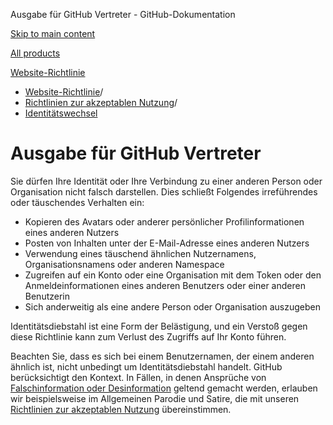 Ausgabe für GitHub Vertreter - GitHub-Dokumentation

[Skip to main content](#main-content)

[All products](/de)

[Website-Richtlinie](/de/site-policy)

* [Website-Richtlinie](/de/site-policy)/
* [Richtlinien zur akzeptablen Nutzung](/de/site-policy/acceptable-use-policies)/
* [Identitätswechsel](/de/site-policy/acceptable-use-policies/github-impersonation)

Ausgabe für GitHub Vertreter
==========

Sie dürfen Ihre Identität oder Ihre Verbindung zu einer anderen Person oder Organisation nicht falsch darstellen. Dies schließt Folgendes irreführendes oder täuschendes Verhalten ein:

* Kopieren des Avatars oder anderer persönlicher Profilinformationen eines anderen Nutzers
* Posten von Inhalten unter der E-Mail-Adresse eines anderen Nutzers
* Verwendung eines täuschend ähnlichen Nutzernamens, Organisationsnamens oder anderen Namespace
* Zugreifen auf ein Konto oder eine Organisation mit dem Token oder den Anmeldeinformationen eines anderen Benutzers oder einer anderen Benutzerin
* Sich anderweitig als eine andere Person oder Organisation auszugeben

Identitätsdiebstahl ist eine Form der Belästigung, und ein Verstoß gegen diese Richtlinie kann zum Verlust des Zugriffs auf Ihr Konto führen.

Beachten Sie, dass es sich bei einem Benutzernamen, der einem anderen ähnlich ist, nicht unbedingt um Identitätsdiebstahl handelt. GitHub berücksichtigt den Kontext. In Fällen, in denen Ansprüche von [Falschinformation oder Desinformation](/de/site-policy/acceptable-use-policies/github-misinformation-and-disinformation) geltend gemacht werden, erlauben wir beispielsweise im Allgemeinen Parodie und Satire, die mit unseren [Richtlinien zur akzeptablen Nutzung](/de/site-policy/acceptable-use-policies/github-acceptable-use-policies) übereinstimmen.
